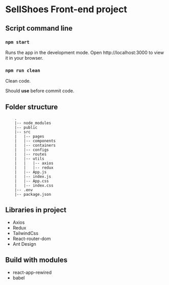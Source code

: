 # **SellShoes Front-end project**

## Script command line

### `npm start`
Runs the app in the development mode.
Open http://localhost:3000 to view it in your browser.

### `npm run clean`
Clean code.

Should **use** before commit code.

## Folder structure

```
    .
    |-- node_modules
    |-- public
    |-- src
    |   |-- pages
    |   |-- components    
    |   |-- containers
    |   |-- configs
    |   |-- routes
    |   |-- utils
    |   |   |-- axios
    |   |   |-- redux
    |   |-- App.js
    |   |-- index.js
    |   |-- App.css
    |   |-- index.css
    |-- .env
    |-- package.json
```

## Libraries in project

* Axios
* Redux
* TailwindCss
* React-router-dom
* Ant Design

## Build with modules

* react-app-rewired
* babel